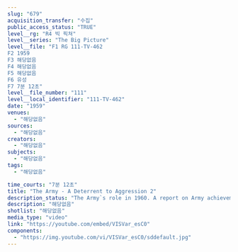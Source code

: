 ```yaml
---
slug: "679"
acquisition_transfer: "수집"
public_access_status: "TRUE"
level__rg: "R4 빅 픽쳐"
level__series: "The Big Picture"
level__file: "F1 RG 111-TV-462
F2 1959
F3 해당없음
F4 해당없음
F5 해당없음
F6 유성
F7 7분 12초"
level__file_number: "111"
level__local_identifier: "111-TV-462"
date: "1959"
venues: 
  - "해당없음"
sources: 
  - "해당없음"
creators: 
  - "해당없음"
subjects: 
  - "해당없음"
tags: 
  - "해당없음"

time_courts: "7분 12초"
title: "The Army - A Deterrent to Aggression 2"
description_status: "The Army`s role in 1960. A report on Army achievements and its mission in deterring aggression while improving its readiness to meet the challenge of tomorrow."
description: "해당없음"
shotlist: "해당없음"
media_type: "video"
link: "https://youtube.com/embed/VISVar_esC0"
components: 
  - "https://img.youtube.com/vi/VISVar_esC0/sddefault.jpg"
---
```

